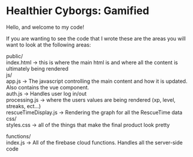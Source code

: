 ﻿# Healthier Cyborgs: Gamified
 
 Hello, and welcome to my code!
 
 If you are wanting to see the code that I wrote these are the areas you will want to look at the following areas:
 
public/  
  index.html -> this is where the main html is and where all the content is ultimately being rendered  
  js/  
    app.js -> The javascript controlling the main content and how it is updated. Also contains the vue component.  
    auth.js -> Handles user log in/out  
    processing.js -> where the users values are being rendered (xp, level, streaks, ect...)  
    rescueTimeDisplay.js -> Rendering the graph for all the RescueTime data  
  css/   
    styles.css -> all of the things that make the final product look pretty
    
functions/  
  index.js -> All of the firebase cloud functions. Handles all the server-side code
